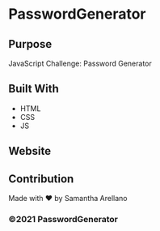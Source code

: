 # PasswordGenerator
 
## Purpose
JavaScript Challenge: Password Generator

## Built With
* HTML
* CSS
* JS

## Website

## Contribution
Made with ❤️ by Samantha Arellano

### ©️2021 PasswordGenerator
